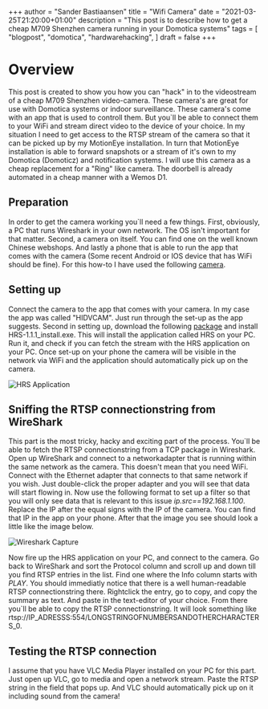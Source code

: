 +++
author = "Sander Bastiaansen"
title = "Wifi Camera"
date = "2021-03-25T21:20:00+01:00"
description = "This post is to describe how to get a cheap M709 Shenzhen camera running in your Domotica systems"
tags = [
    "blogpost",
    "domotica",
    "hardwarehacking",
]
draft = false
+++

# Overview
This post is created to show you how you can "hack" in to the videostream of a cheap M709 Shenzhen video-camera. These camera's are great for use with Domotica systems or indoor surveillance. These camera's come with an app that is used to controll them. But you`ll be able to connect them to your WiFi and stream direct video to the device of your choice. In my situation I need to get access to the RTSP stream of the camera so that it can be picked up by my MotionEye installation. In turn that MotionEye installation is able to forward snapshots or a stream of it's own to my Domotica (Domoticz) and notification systems. I will use this camera as a cheap replacement for a "Ring" like camera. The doorbell is already automated in a cheap manner with a Wemos D1.

## Preparation
In order to get the camera working you`ll need a few things. First, obviously, a PC that runs Wireshark in your own network. The OS isn't important for that matter. Second, a camera on itself. You can find one on the well known Chinese webshops. And lastly a phone that is able to run the app that comes with the camera (Some recent Android or IOS device that has WiFi should be fine). For this how-to I have used the following [camera](https://nl.aliexpress.com/item/32976087407.html).

## Setting up
Connect the camera to the app that comes with your camera. In my case the app was called "HIDVCAM". Just run through the set-up as the app suggests. Second in setting up, download the following [package](https://drive.google.com/file/d/1e2Gxs5iznQ5yBFzzHJAk5JadsrQYasY4/view) and install HRS-1.1.1_install.exe. This will install the application called HRS on your PC. Run it, and check if you can fetch the stream with the HRS application on your PC. Once set-up on your phone the camera will be visible in the network via WiFi and the application should automatically pick up on the camera.

![HRS Application](images/HRS.PNG)

## Sniffing the RTSP connectionstring from WireShark
This part is the most tricky, hacky and exciting part of the process. You`ll be able to fetch the RTSP connectionstring from a TCP package in Wireshark. Open up WireShark and connect to a networkadapter that is running within the same network as the camera. This doesn't mean that you need WiFi. Connect with the Ethernet adapter that connects to that same network if you wish. Just double-click the proper adapter and you will see that data will start flowing in. Now use the following format to set up a filter so that you will only see data that is relevant to this issue *ip.src==192.168.1.100*. Replace the IP after the equal signs with the IP of the camera. You can find that IP in the app on your phone. After that the image you see should look a little like the image below.

![Wireshark Capture](images/WireShark.PNG)

Now fire up the HRS application on your PC, and connect to the camera. Go back to WireShark and sort the Protocol column and scroll up and down till you find RTSP entries in the list. Find one where the Info column starts with *PLAY*. You should immediatly notice that there is a well human-readable RTSP connectionstring there. Rightclick the entry, go to copy, and copy the summary as text. And paste in the text-editor of your choice. From there you`ll be able to copy the RTSP connectionstring. It will look something like rtsp://IP_ADRESSS:554/LONGSTRINGOFNUMBERSANDOTHERCHARACTERS_0.

## Testing the RTSP connection
I assume that you have VLC Media Player installed on your PC for this part. Just open up VLC, go to media and open a network stream. Paste the RTSP string in the field that pops up. And VLC should automatically pick up on it including sound from the camera!
